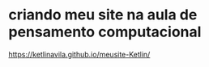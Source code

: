 # criando meu site na aula de pensamento computacional
https://ketlinavila.github.io/meusite-Ketlin/
